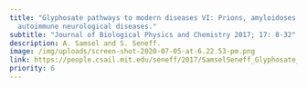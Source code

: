 ```yaml
---
title: "Glyphosate pathways to modern diseases VI: Prions, amyloidoses and
  autoimmune neurological diseases."
subtitle: "Journal of Biological Physics and Chemistry 2017; 17: 8-32"
description: A. Samsel and S. Seneff.
image: /img/uploads/screen-shot-2020-07-05-at-6.22.53-pm.png
link: https://people.csail.mit.edu/seneff/2017/SamselSeneff_Glyphosate_VI_final.pdf
priority: 6
---
```

